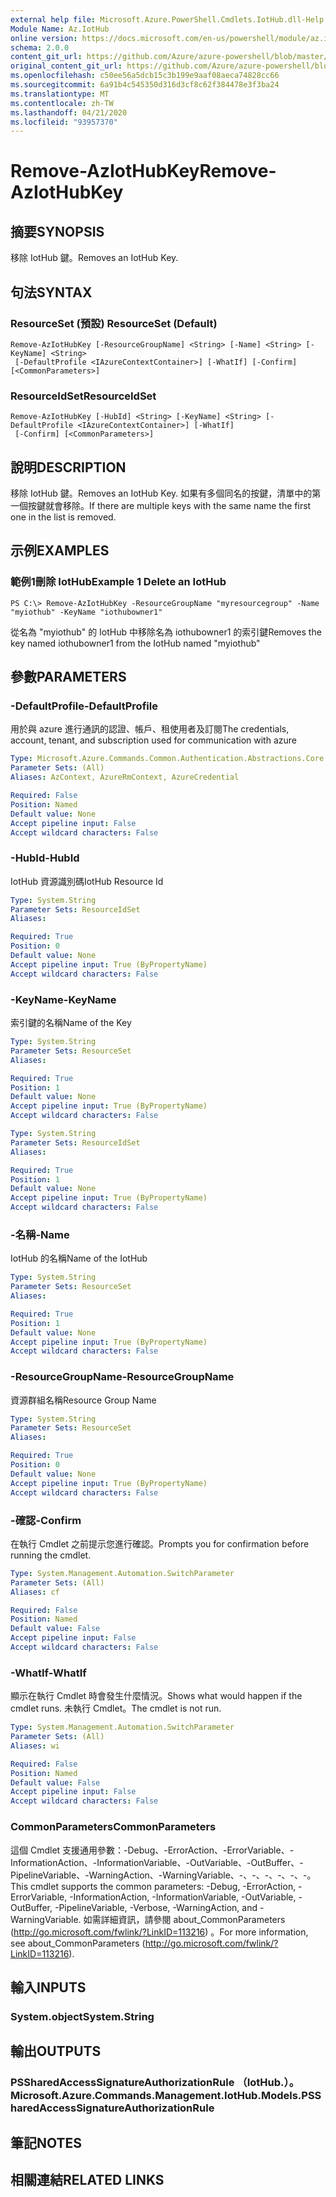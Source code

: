 ```yaml
---
external help file: Microsoft.Azure.PowerShell.Cmdlets.IotHub.dll-Help.xml
Module Name: Az.IotHub
online version: https://docs.microsoft.com/en-us/powershell/module/az.iothub/remove-aziothubkey
schema: 2.0.0
content_git_url: https://github.com/Azure/azure-powershell/blob/master/src/IotHub/IotHub/help/Remove-AzIotHubKey.md
original_content_git_url: https://github.com/Azure/azure-powershell/blob/master/src/IotHub/IotHub/help/Remove-AzIotHubKey.md
ms.openlocfilehash: c50ee56a5dcb15c3b199e9aaf08aeca74828cc66
ms.sourcegitcommit: 6a91b4c545350d316d3cf8c62f384478e3f3ba24
ms.translationtype: MT
ms.contentlocale: zh-TW
ms.lasthandoff: 04/21/2020
ms.locfileid: "93957370"
---
```

# <span data-ttu-id="f4003-101">Remove-AzIotHubKey</span><span class="sxs-lookup"><span data-stu-id="f4003-101">Remove-AzIotHubKey</span></span>

## <span data-ttu-id="f4003-102">摘要</span><span class="sxs-lookup"><span data-stu-id="f4003-102">SYNOPSIS</span></span>
<span data-ttu-id="f4003-103">移除 IotHub 鍵。</span><span class="sxs-lookup"><span data-stu-id="f4003-103">Removes an IotHub Key.</span></span>

## <span data-ttu-id="f4003-104">句法</span><span class="sxs-lookup"><span data-stu-id="f4003-104">SYNTAX</span></span>

### <span data-ttu-id="f4003-105">ResourceSet (預設) </span><span class="sxs-lookup"><span data-stu-id="f4003-105">ResourceSet (Default)</span></span>
```
Remove-AzIotHubKey [-ResourceGroupName] <String> [-Name] <String> [-KeyName] <String>
 [-DefaultProfile <IAzureContextContainer>] [-WhatIf] [-Confirm] [<CommonParameters>]
```

### <span data-ttu-id="f4003-106">ResourceIdSet</span><span class="sxs-lookup"><span data-stu-id="f4003-106">ResourceIdSet</span></span>
```
Remove-AzIotHubKey [-HubId] <String> [-KeyName] <String> [-DefaultProfile <IAzureContextContainer>] [-WhatIf]
 [-Confirm] [<CommonParameters>]
```

## <span data-ttu-id="f4003-107">說明</span><span class="sxs-lookup"><span data-stu-id="f4003-107">DESCRIPTION</span></span>
<span data-ttu-id="f4003-108">移除 IotHub 鍵。</span><span class="sxs-lookup"><span data-stu-id="f4003-108">Removes an IotHub Key.</span></span>
<span data-ttu-id="f4003-109">如果有多個同名的按鍵，清單中的第一個按鍵就會移除。</span><span class="sxs-lookup"><span data-stu-id="f4003-109">If there are multiple keys with the same name the first one in the list is removed.</span></span>

## <span data-ttu-id="f4003-110">示例</span><span class="sxs-lookup"><span data-stu-id="f4003-110">EXAMPLES</span></span>

### <span data-ttu-id="f4003-111">範例1刪除 IotHub</span><span class="sxs-lookup"><span data-stu-id="f4003-111">Example 1 Delete an IotHub</span></span>
```
PS C:\> Remove-AzIotHubKey -ResourceGroupName "myresourcegroup" -Name "myiothub" -KeyName "iothubowner1"
```

<span data-ttu-id="f4003-112">從名為 "myiothub" 的 IotHub 中移除名為 iothubowner1 的索引鍵</span><span class="sxs-lookup"><span data-stu-id="f4003-112">Removes the key named iothubowner1 from the IotHub named "myiothub"</span></span>

## <span data-ttu-id="f4003-113">參數</span><span class="sxs-lookup"><span data-stu-id="f4003-113">PARAMETERS</span></span>

### <span data-ttu-id="f4003-114">-DefaultProfile</span><span class="sxs-lookup"><span data-stu-id="f4003-114">-DefaultProfile</span></span>
<span data-ttu-id="f4003-115">用於與 azure 進行通訊的認證、帳戶、租使用者及訂閱</span><span class="sxs-lookup"><span data-stu-id="f4003-115">The credentials, account, tenant, and subscription used for communication with azure</span></span>

```yaml
Type: Microsoft.Azure.Commands.Common.Authentication.Abstractions.Core.IAzureContextContainer
Parameter Sets: (All)
Aliases: AzContext, AzureRmContext, AzureCredential

Required: False
Position: Named
Default value: None
Accept pipeline input: False
Accept wildcard characters: False
```

### <span data-ttu-id="f4003-116">-HubId</span><span class="sxs-lookup"><span data-stu-id="f4003-116">-HubId</span></span>
<span data-ttu-id="f4003-117">IotHub 資源識別碼</span><span class="sxs-lookup"><span data-stu-id="f4003-117">IotHub Resource Id</span></span>

```yaml
Type: System.String
Parameter Sets: ResourceIdSet
Aliases:

Required: True
Position: 0
Default value: None
Accept pipeline input: True (ByPropertyName)
Accept wildcard characters: False
```

### <span data-ttu-id="f4003-118">-KeyName</span><span class="sxs-lookup"><span data-stu-id="f4003-118">-KeyName</span></span>
<span data-ttu-id="f4003-119">索引鍵的名稱</span><span class="sxs-lookup"><span data-stu-id="f4003-119">Name of the Key</span></span>

```yaml
Type: System.String
Parameter Sets: ResourceSet
Aliases:

Required: True
Position: 1
Default value: None
Accept pipeline input: True (ByPropertyName)
Accept wildcard characters: False
```

```yaml
Type: System.String
Parameter Sets: ResourceIdSet
Aliases:

Required: True
Position: 1
Default value: None
Accept pipeline input: True (ByPropertyName)
Accept wildcard characters: False
```

### <span data-ttu-id="f4003-120">-名稱</span><span class="sxs-lookup"><span data-stu-id="f4003-120">-Name</span></span>
<span data-ttu-id="f4003-121">IotHub 的名稱</span><span class="sxs-lookup"><span data-stu-id="f4003-121">Name of the IotHub</span></span>

```yaml
Type: System.String
Parameter Sets: ResourceSet
Aliases:

Required: True
Position: 1
Default value: None
Accept pipeline input: True (ByPropertyName)
Accept wildcard characters: False
```

### <span data-ttu-id="f4003-122">-ResourceGroupName</span><span class="sxs-lookup"><span data-stu-id="f4003-122">-ResourceGroupName</span></span>
<span data-ttu-id="f4003-123">資源群組名稱</span><span class="sxs-lookup"><span data-stu-id="f4003-123">Resource Group Name</span></span>

```yaml
Type: System.String
Parameter Sets: ResourceSet
Aliases:

Required: True
Position: 0
Default value: None
Accept pipeline input: True (ByPropertyName)
Accept wildcard characters: False
```

### <span data-ttu-id="f4003-124">-確認</span><span class="sxs-lookup"><span data-stu-id="f4003-124">-Confirm</span></span>
<span data-ttu-id="f4003-125">在執行 Cmdlet 之前提示您進行確認。</span><span class="sxs-lookup"><span data-stu-id="f4003-125">Prompts you for confirmation before running the cmdlet.</span></span>

```yaml
Type: System.Management.Automation.SwitchParameter
Parameter Sets: (All)
Aliases: cf

Required: False
Position: Named
Default value: False
Accept pipeline input: False
Accept wildcard characters: False
```

### <span data-ttu-id="f4003-126">-WhatIf</span><span class="sxs-lookup"><span data-stu-id="f4003-126">-WhatIf</span></span>
<span data-ttu-id="f4003-127">顯示在執行 Cmdlet 時會發生什麼情況。</span><span class="sxs-lookup"><span data-stu-id="f4003-127">Shows what would happen if the cmdlet runs.</span></span>
<span data-ttu-id="f4003-128">未執行 Cmdlet。</span><span class="sxs-lookup"><span data-stu-id="f4003-128">The cmdlet is not run.</span></span>

```yaml
Type: System.Management.Automation.SwitchParameter
Parameter Sets: (All)
Aliases: wi

Required: False
Position: Named
Default value: False
Accept pipeline input: False
Accept wildcard characters: False
```

### <span data-ttu-id="f4003-129">CommonParameters</span><span class="sxs-lookup"><span data-stu-id="f4003-129">CommonParameters</span></span>
<span data-ttu-id="f4003-130">這個 Cmdlet 支援通用參數：-Debug、-ErrorAction、-ErrorVariable、-InformationAction、-InformationVariable、-OutVariable、-OutBuffer、-PipelineVariable、-WarningAction、-WarningVariable、-、-、-、-、-、-。</span><span class="sxs-lookup"><span data-stu-id="f4003-130">This cmdlet supports the common parameters: -Debug, -ErrorAction, -ErrorVariable, -InformationAction, -InformationVariable, -OutVariable, -OutBuffer, -PipelineVariable, -Verbose, -WarningAction, and -WarningVariable.</span></span> <span data-ttu-id="f4003-131">如需詳細資訊，請參閱 about_CommonParameters (http://go.microsoft.com/fwlink/?LinkID=113216) 。</span><span class="sxs-lookup"><span data-stu-id="f4003-131">For more information, see about_CommonParameters (http://go.microsoft.com/fwlink/?LinkID=113216).</span></span>

## <span data-ttu-id="f4003-132">輸入</span><span class="sxs-lookup"><span data-stu-id="f4003-132">INPUTS</span></span>

### <span data-ttu-id="f4003-133">System.object</span><span class="sxs-lookup"><span data-stu-id="f4003-133">System.String</span></span>

## <span data-ttu-id="f4003-134">輸出</span><span class="sxs-lookup"><span data-stu-id="f4003-134">OUTPUTS</span></span>

### <span data-ttu-id="f4003-135">PSSharedAccessSignatureAuthorizationRule （IotHub.）。</span><span class="sxs-lookup"><span data-stu-id="f4003-135">Microsoft.Azure.Commands.Management.IotHub.Models.PSSharedAccessSignatureAuthorizationRule</span></span>

## <span data-ttu-id="f4003-136">筆記</span><span class="sxs-lookup"><span data-stu-id="f4003-136">NOTES</span></span>

## <span data-ttu-id="f4003-137">相關連結</span><span class="sxs-lookup"><span data-stu-id="f4003-137">RELATED LINKS</span></span>
